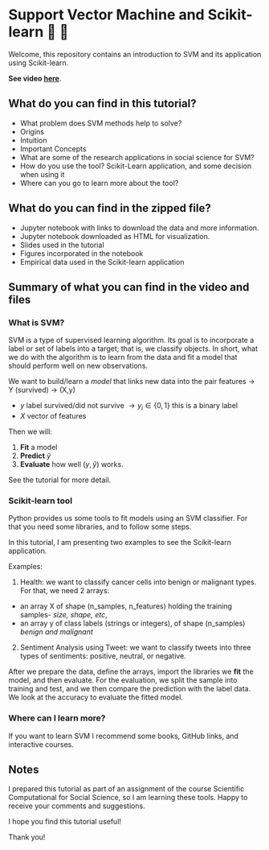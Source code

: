 # Support Vector Machine and Scikit-learn 🤖 🦾

Welcome, this repository contains an introduction to SVM and its application using Scikit-learn. 

**See video [here](https://pitt.hosted.panopto.com/Panopto/Pages/Viewer.aspx?id=5f994000-d1d1-49bf-bec2-ac810157b3b6)**.  


## What do you can find in this tutorial?
- What problem does SVM methods help to solve?
- Origins
- Intuition
- Important Concepts
- What are some of the research applications in social science for SVM? 
- How do you use the tool? Scikit-Learn application, and some decision when using it
- Where can you go to learn more about the tool?

## What do you can find in the zipped file?
* Jupyter notebook with links to download the data and more information. 
* Jupyter notebook downloaded as HTML for visualization. 
* Slides used in the tutorial
* Figures incorporated in the notebook
* Empirical data used in the Scikit-learn application

## Summary of what you can find in the video and files

### What is SVM?

SVM is a type of supervised learning algorithm. Its goal is to incorporate a label or set of labels into a target; that is, we classify objects. In short, what we do with the algorithm is to learn from the data and fit a model that should perform well on new observations.

We want to build/learn a *model* that links new data into the pair features $\rightarrow$ Y (survived) $\rightarrow$ (X,y)
  + $y$ label survived/did not survive $\rightarrow y_{i} \in \{0,1\}$ this is a binary label
  + $X$ vector of features
  
Then we will:
1. **Fit** a model
2. **Predict**  $\hat{y}$
3. **Evaluate** how well $(y, \hat{y})$ works. 

See the tutorial for more detail. 

### Scikit-learn tool
Python provides us some tools to fit models using an SVM classifier. For that you need some libraries, and to follow some steps. 

In this tutorial, I am presenting two examples to see the Scikit-learn application.

Examples: 
1. Health: we want to classify cancer cells into benign or malignant types. For that, we need 2 arrays:
  - an array X of shape (n_samples, n_features) holding the training samples- _size, shape, etc_,
  - an array y of class labels (strings or integers), of shape (n_samples) _benign and malignant_
2. Sentiment Analysis using Tweet: we want to classify tweets into three types of sentiments: positive, neutral, or negative. 

After we prepare the data, define the arrays, import the libraries we **fit** the model, and then evaluate. For the evaluation, we split the sample into training and test, and we then compare the prediction with the label data. We look at the accuracy to evaluate the fitted model. 

### Where can I learn more?
If you want to learn SVM I recommend some books, GitHub links, and interactive courses. 

## Notes

I prepared this tutorial as part of an assignment of the course Scientific Computational for Social Science, so I am learning these tools. Happy to receive your comments and suggestions. 

I hope you find this tutorial useful!

Thank you!
